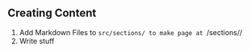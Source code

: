 
## Creating Content
1. Add Markdown Files to `src/sections/ to make page at `/sections/<name>/
1. Write stuff

